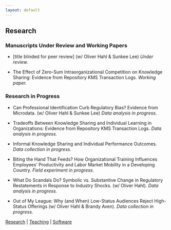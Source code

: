 ```yaml
---
layout: default
---
```


## Research

### **Manuscripts Under Review and Working Papers**

* [title blinded for peer review] (w/ Oliver Hahl & Sunkee Lee) _Under review._

* The Effect of Zero-Sum Intraorganizational Competition on Knowledge Sharing: Evidence from Repository KMS Transaction Logs. _Working paper._ 

### **Research in Progress**

* Can Professional Identification Curb Regulatory Bias? Evidence from Microdata. (w/ Oliver Hahl & Sunkee Lee) _Data analysis in progress._

* Tradeoffs Between Knowledge Sharing and Individual Learning in Organizations: Evidence from Repository KMS Transaction Logs. _Data analysis in progress._

* Informal Knowledge Sharing and Individual Performance Outcomes. _Data collection in progress._

* Biting the Hand That Feeds? How Organizational Training Influences Employees’ Productivity and Labor Market Mobility in a Developing Country. _Field experiment in progress._

* What Do Scandals Do? Symbolic vs. Substantive Change in Regulatory Restatements in Response to Industry Shocks. (w/ Oliver Hahl). _Data analysis in progress._

* Out of My League: Why (and When) Low-Status Audiences Reject High-Status Offerings (w/ Oliver Hahl & Brandy Aven). _Data collection in progress._

[Research](./research.html) | [Teaching](./teaching.html) | [Software](./software.html)
